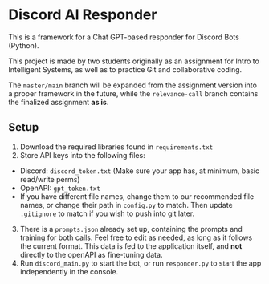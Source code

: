 # Discord AI Responder
This is a  framework for a Chat GPT-based responder for Discord Bots (Python).

This project is made by two students originally as an assignment for Intro to Intelligent Systems, as well as 
to practice Git and collaborative coding.

The `master/main` branch will be expanded from the assignment version into a proper framework in the future, 
while the `relevance-call` branch contains the finalized assignment **as is**.

## Setup
1) Download the required libraries found in `requirements.txt`
2) Store API keys into the following files:
- Discord: `discord_token.txt` (Make sure your app has, at minimum, basic read/write perms)
- OpenAPI: `gpt_token.txt`
- If you have different file names, change them to our recommended file names, 
or change their path in `config.py` to match. Then update `.gitignore` to match if you wish to push into git later.

3) There is a `prompts.json` already set up, containing the prompts and training for both calls. 
Feel free to edit as needed, as long as it follows the current format. This data is fed to the application 
itself, and **not** directly to the openAPI as fine-tuning data.
4) Run `discord_main.py` to start the bot, or run `responder.py` to start the app independently in
the console.